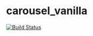 # carousel_vanilla

[![Build Status](https://semaphoreci.com/api/v1/ianhatton/carousel_vanilla/branches/master/badge.svg)](https://semaphoreci.com/ianhatton/carousel_vanilla)